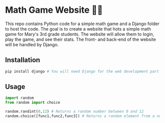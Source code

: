 # Math Game Website :woman_teacher:
This repo contains Python code for a simple math game and a Django folder to host the code.  The goal is to create a website that hots a simple math game for Mary's 3rd grade students.  The website will allow them to login, play the game, and see their stats.  The front- and back-end of the website will be handled by Django.

## Installation
```bash
pip install django # You will need Django for the web development part of this project
```

## Usage

```python
import random
from random import choice

random.randint(0,12) # Returns a random number between 0 and 12
random.choice([func1,func2,func3]) # Returns a random element from a non-empty sequence item from a list, set, tuple, or dictionary

```
